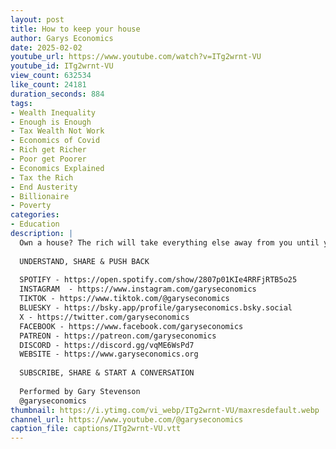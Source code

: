 ```yaml
---
layout: post
title: How to keep your house
author: Garys Economics
date: 2025-02-02
youtube_url: https://www.youtube.com/watch?v=ITg2wrnt-VU
youtube_id: ITg2wrnt-VU
view_count: 632534
like_count: 24181
duration_seconds: 884
tags:
- Wealth Inequality
- Enough is Enough
- Tax Wealth Not Work
- Economics of Covid
- Rich get Richer
- Poor get Poorer
- Economics Explained
- Tax the Rich
- End Austerity
- Billionaire
- Poverty
categories:
- Education
description: |
  Own a house? The rich will take everything else away from you until you have to sell.
  
  UNDERSTAND, SHARE & PUSH BACK
  
  SPOTIFY - https://open.spotify.com/show/2807p01KIe4RRFjRTB5o25
  INSTAGRAM  - https://www.instagram.com/garyseconomics
  TIKTOK - https://www.tiktok.com/@garyseconomics
  BLUESKY - https://bsky.app/profile/garyseconomics.bsky.social
  X - https://twitter.com/garyseconomics
  FACEBOOK - https://www.facebook.com/garyseconomics
  PATREON - https://patreon.com/garyseconomics
  DISCORD - https://discord.gg/vqME6WsPd7
  WEBSITE - https://www.garyseconomics.org
  
  SUBSCRIBE, SHARE & START A CONVERSATION
  
  Performed by Gary Stevenson
  @garyseconomics
thumbnail: https://i.ytimg.com/vi_webp/ITg2wrnt-VU/maxresdefault.webp
channel_url: https://www.youtube.com/@garyseconomics
caption_file: captions/ITg2wrnt-VU.vtt
---
```

